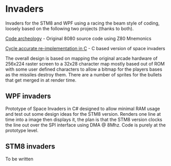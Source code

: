 # Invaders
Invaders for the STM8 and WPF using a racing the beam style of coding, loosely based on the following two projects (thanks to both). 

[Code archeology](http://computerarcheology.com/Arcade/SpaceInvaders/Code.html) - Original 8080 source code using Z80 Mnemonics

[Cycle accurate re-implementation in C](https://github.com/loadzero/si78c) - C based version of space invaders

The overall design is based on mapping the original arcade hardware of 256x224 raster screen to a 32x28 character map mostly based out of ROM with some user defined characters to allow a bitmap for the players bases as the missiles destroy them. There are a number of sprites for the bullets that get merged in at render time.

## WPF invaders
Prototype of Space Invaders in C# designed to allow minimal RAM usage and test out some design ideas for the STM8 version. Renders one line at time into a image then displays it, the plan is that the STM8 version clocks the line out over the SPI interface using DMA @ 8Mhz. Code is purely at the prototype level.

## STM8 invaders
To be written